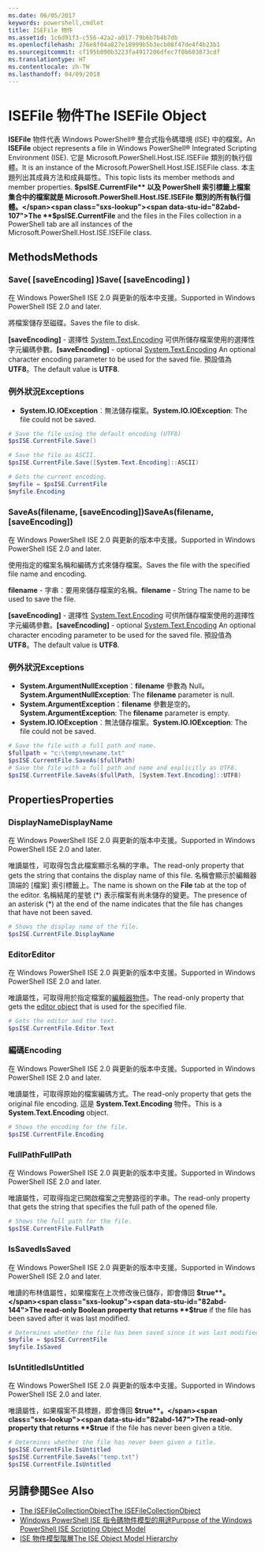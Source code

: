 ```yaml
---
ms.date: 06/05/2017
keywords: powershell,cmdlet
title: ISEFile 物件
ms.assetid: 1c6d91f3-c556-42a2-a017-79b6b7b4b7db
ms.openlocfilehash: 276e8f04a827e18999b5b3ecb08f47de4f4b23b1
ms.sourcegitcommit: cf195b090b3223fa4917206dfec7f0b603873cdf
ms.translationtype: HT
ms.contentlocale: zh-TW
ms.lasthandoff: 04/09/2018
---
```

# <a name="the-isefile-object"></a><span data-ttu-id="82abd-103">ISEFile 物件</span><span class="sxs-lookup"><span data-stu-id="82abd-103">The ISEFile Object</span></span>

<span data-ttu-id="82abd-104">**ISEFile** 物件代表 Windows PowerShell® 整合式指令碼環境 (ISE) 中的檔案。</span><span class="sxs-lookup"><span data-stu-id="82abd-104">An **ISEFile** object represents a file in Windows PowerShell® Integrated Scripting Environment (ISE).</span></span> <span data-ttu-id="82abd-105">它是 Microsoft.PowerShell.Host.ISE.ISEFile 類別的執行個體。</span><span class="sxs-lookup"><span data-stu-id="82abd-105">It is an instance of the Microsoft.PowerShell.Host.ISE.ISEFile class.</span></span> <span data-ttu-id="82abd-106">本主題列出其成員方法和成員屬性。</span><span class="sxs-lookup"><span data-stu-id="82abd-106">This topic lists its member methods and member properties.</span></span> <span data-ttu-id="82abd-107">**$psISE.CurrentFile** 以及 PowerShell 索引標籤上檔案集合中的檔案就是 Microsoft.PowerShell.Host.ISE.ISEFile 類別的所有執行個體。</span><span class="sxs-lookup"><span data-stu-id="82abd-107">The **$psISE.CurrentFile** and the files in the Files collection in a PowerShell tab are all instances of the Microsoft.PowerShell.Host.ISE.ISEFile class.</span></span>

## <a name="methods"></a><span data-ttu-id="82abd-108">Methods</span><span class="sxs-lookup"><span data-stu-id="82abd-108">Methods</span></span>

### <a name="save-saveencoding-"></a><span data-ttu-id="82abd-109">Save\( \[saveEncoding\] \)</span><span class="sxs-lookup"><span data-stu-id="82abd-109">Save\( \[saveEncoding\] \)</span></span>

<span data-ttu-id="82abd-110">在 Windows PowerShell ISE 2.0 與更新的版本中支援。</span><span class="sxs-lookup"><span data-stu-id="82abd-110">Supported in Windows PowerShell ISE 2.0 and later.</span></span>

<span data-ttu-id="82abd-111">將檔案儲存至磁碟。</span><span class="sxs-lookup"><span data-stu-id="82abd-111">Saves the file to disk.</span></span>

<span data-ttu-id="82abd-112">**\[saveEncoding\]** - 選擇性 [System.Text.Encoding](http://msdn.microsoft.com/library/system.text.encoding.aspx) 可供所儲存檔案使用的選擇性字元編碼參數。</span><span class="sxs-lookup"><span data-stu-id="82abd-112">**\[saveEncoding\]** - optional [System.Text.Encoding](http://msdn.microsoft.com/library/system.text.encoding.aspx) An optional character encoding parameter to be used for the saved file.</span></span> <span data-ttu-id="82abd-113">預設值為 **UTF8**。</span><span class="sxs-lookup"><span data-stu-id="82abd-113">The default value is **UTF8**.</span></span>

### <a name="exceptions"></a><span data-ttu-id="82abd-114">例外狀況</span><span class="sxs-lookup"><span data-stu-id="82abd-114">Exceptions</span></span>

- <span data-ttu-id="82abd-115">**System.IO.IOException**︰無法儲存檔案。</span><span class="sxs-lookup"><span data-stu-id="82abd-115">**System.IO.IOException**: The file could not be saved.</span></span>

```powershell
# Save the file using the default encoding (UTF8)
$psISE.CurrentFile.Save()

# Save the file as ASCII.
$psISE.CurrentFile.Save([System.Text.Encoding]::ASCII)

# Gets the current encoding.
$myfile = $psISE.CurrentFile
$myfile.Encoding
```

### <a name="saveasfilename-saveencoding"></a><span data-ttu-id="82abd-116">SaveAs\(filename, \[saveEncoding\]\)</span><span class="sxs-lookup"><span data-stu-id="82abd-116">SaveAs\(filename, \[saveEncoding\]\)</span></span>

<span data-ttu-id="82abd-117">在 Windows PowerShell ISE 2.0 與更新的版本中支援。</span><span class="sxs-lookup"><span data-stu-id="82abd-117">Supported in Windows PowerShell ISE 2.0 and later.</span></span>

<span data-ttu-id="82abd-118">使用指定的檔案名稱和編碼方式來儲存檔案。</span><span class="sxs-lookup"><span data-stu-id="82abd-118">Saves the file with the specified file name and encoding.</span></span>

<span data-ttu-id="82abd-119">**filename** - 字串：要用來儲存檔案的名稱。</span><span class="sxs-lookup"><span data-stu-id="82abd-119">**filename** - String The name to be used to save the file.</span></span>

<span data-ttu-id="82abd-120">**\[saveEncoding\]** - 選擇性 [System.Text.Encoding](http://msdn.microsoft.com/library/system.text.encoding.aspx) 可供所儲存檔案使用的選擇性字元編碼參數。</span><span class="sxs-lookup"><span data-stu-id="82abd-120">**\[saveEncoding\]** - optional [System.Text.Encoding](http://msdn.microsoft.com/library/system.text.encoding.aspx) An optional character encoding parameter to be used for the saved file.</span></span> <span data-ttu-id="82abd-121">預設值為 **UTF8**。</span><span class="sxs-lookup"><span data-stu-id="82abd-121">The default value is **UTF8**.</span></span>

### <a name="exceptions"></a><span data-ttu-id="82abd-122">例外狀況</span><span class="sxs-lookup"><span data-stu-id="82abd-122">Exceptions</span></span>

- <span data-ttu-id="82abd-123">**System.ArgumentNullException**：**filename** 參數為 Null。</span><span class="sxs-lookup"><span data-stu-id="82abd-123">**System.ArgumentNullException**: The **filename** parameter is null.</span></span>
- <span data-ttu-id="82abd-124">**System.ArgumentException**：**filename** 參數是空的。</span><span class="sxs-lookup"><span data-stu-id="82abd-124">**System.ArgumentException**: The **filename** parameter is empty.</span></span>
- <span data-ttu-id="82abd-125">**System.IO.IOException**︰無法儲存檔案。</span><span class="sxs-lookup"><span data-stu-id="82abd-125">**System.IO.IOException**: The file could not be saved.</span></span>

```powershell
# Save the file with a full path and name.
$fullpath = "c:\temp\newname.txt"
$psISE.CurrentFile.SaveAs($fullPath)
# Save the file with a full path and name and explicitly as UTF8.
$psISE.CurrentFile.SaveAs($fullPath, [System.Text.Encoding]::UTF8)
```

## <a name="properties"></a><span data-ttu-id="82abd-126">Properties</span><span class="sxs-lookup"><span data-stu-id="82abd-126">Properties</span></span>

### <a name="displayname"></a><span data-ttu-id="82abd-127">DisplayName</span><span class="sxs-lookup"><span data-stu-id="82abd-127">DisplayName</span></span>

<span data-ttu-id="82abd-128">在 Windows PowerShell ISE 2.0 與更新的版本中支援。</span><span class="sxs-lookup"><span data-stu-id="82abd-128">Supported in Windows PowerShell ISE 2.0 and later.</span></span>

<span data-ttu-id="82abd-129">唯讀屬性，可取得包含此檔案顯示名稱的字串。</span><span class="sxs-lookup"><span data-stu-id="82abd-129">The read-only property that gets the string that contains the display name of this file.</span></span> <span data-ttu-id="82abd-130">名稱會顯示於編輯器頂端的 [檔案] 索引標籤上。</span><span class="sxs-lookup"><span data-stu-id="82abd-130">The name is shown on the **File** tab at the top of the editor.</span></span> <span data-ttu-id="82abd-131">名稱結尾的星號 \(\*\) 表示檔案有尚未儲存的變更。</span><span class="sxs-lookup"><span data-stu-id="82abd-131">The presence of an asterisk \(\*\) at the end of the name indicates that the file has changes that have not been saved.</span></span>

```powershell
# Shows the display name of the file.
$psISE.CurrentFile.DisplayName
```

### <a name="editor"></a><span data-ttu-id="82abd-132">Editor</span><span class="sxs-lookup"><span data-stu-id="82abd-132">Editor</span></span>

<span data-ttu-id="82abd-133">在 Windows PowerShell ISE 2.0 與更新的版本中支援。</span><span class="sxs-lookup"><span data-stu-id="82abd-133">Supported in Windows PowerShell ISE 2.0 and later.</span></span>

<span data-ttu-id="82abd-134">唯讀屬性，可取得用於指定檔案的[編輯器物件](The-ISEEditor-Object.md)。</span><span class="sxs-lookup"><span data-stu-id="82abd-134">The read-only property that gets the [editor object](The-ISEEditor-Object.md) that is used for the specified file.</span></span>

```powershell
# Gets the editor and the text.
$psISE.CurrentFile.Editor.Text
```

### <a name="encoding"></a><span data-ttu-id="82abd-135">編碼</span><span class="sxs-lookup"><span data-stu-id="82abd-135">Encoding</span></span>

<span data-ttu-id="82abd-136">在 Windows PowerShell ISE 2.0 與更新的版本中支援。</span><span class="sxs-lookup"><span data-stu-id="82abd-136">Supported in Windows PowerShell ISE 2.0 and later.</span></span>

<span data-ttu-id="82abd-137">唯讀屬性，可取得原始的檔案編碼方式。</span><span class="sxs-lookup"><span data-stu-id="82abd-137">The read-only property that gets the original file encoding.</span></span> <span data-ttu-id="82abd-138">這是 **System.Text.Encoding** 物件。</span><span class="sxs-lookup"><span data-stu-id="82abd-138">This is a **System.Text.Encoding** object.</span></span>

```powershell
# Shows the encoding for the file.
$psISE.CurrentFile.Encoding
```

### <a name="fullpath"></a><span data-ttu-id="82abd-139">FullPath</span><span class="sxs-lookup"><span data-stu-id="82abd-139">FullPath</span></span>

<span data-ttu-id="82abd-140">在 Windows PowerShell ISE 2.0 與更新的版本中支援。</span><span class="sxs-lookup"><span data-stu-id="82abd-140">Supported in Windows PowerShell ISE 2.0 and later.</span></span>

<span data-ttu-id="82abd-141">唯讀屬性，可取得指定已開啟檔案之完整路徑的字串。</span><span class="sxs-lookup"><span data-stu-id="82abd-141">The read-only property that gets the string that specifies the full path of the opened file.</span></span>

```powershell
# Shows the full path for the file.
$psISE.CurrentFile.FullPath
```

### <a name="issaved"></a><span data-ttu-id="82abd-142">IsSaved</span><span class="sxs-lookup"><span data-stu-id="82abd-142">IsSaved</span></span>

<span data-ttu-id="82abd-143">在 Windows PowerShell ISE 2.0 與更新的版本中支援。</span><span class="sxs-lookup"><span data-stu-id="82abd-143">Supported in Windows PowerShell ISE 2.0 and later.</span></span>

<span data-ttu-id="82abd-144">唯讀的布林值屬性，如果檔案在上次修改後已儲存，即會傳回 **$true**。</span><span class="sxs-lookup"><span data-stu-id="82abd-144">The read-only Boolean property that returns **$true** if the file has been saved after it was last modified.</span></span>

```powershell
# Determines whether the file has been saved since it was last modified.
$myfile = $psISE.CurrentFile
$myfile.IsSaved
```

### <a name="isuntitled"></a><span data-ttu-id="82abd-145">IsUntitled</span><span class="sxs-lookup"><span data-stu-id="82abd-145">IsUntitled</span></span>

<span data-ttu-id="82abd-146">在 Windows PowerShell ISE 2.0 與更新的版本中支援。</span><span class="sxs-lookup"><span data-stu-id="82abd-146">Supported in Windows PowerShell ISE 2.0 and later.</span></span>

<span data-ttu-id="82abd-147">唯讀屬性，如果檔案不具標題，即會傳回 **$true**。</span><span class="sxs-lookup"><span data-stu-id="82abd-147">The read-only property that returns **$true** if the file has never been given a title.</span></span>

```powershell
# Determines whether the file has never been given a title.
$psISE.CurrentFile.IsUntitled
$psISE.CurrentFile.SaveAs("temp.txt")
$psISE.CurrentFile.IsUntitled
```

## <a name="see-also"></a><span data-ttu-id="82abd-148">另請參閱</span><span class="sxs-lookup"><span data-stu-id="82abd-148">See Also</span></span>

- [<span data-ttu-id="82abd-149">The ISEFileCollectionObject</span><span class="sxs-lookup"><span data-stu-id="82abd-149">The ISEFileCollectionObject</span></span>](The-ISEFileCollection-Object.md)
- [<span data-ttu-id="82abd-150">Windows PowerShell ISE 指令碼物件模型的用途</span><span class="sxs-lookup"><span data-stu-id="82abd-150">Purpose of the Windows PowerShell ISE Scripting Object Model</span></span>](Purpose-of-the-Windows-PowerShell-ISE-Scripting-Object-Model.md)
- [<span data-ttu-id="82abd-151">ISE 物件模型階層</span><span class="sxs-lookup"><span data-stu-id="82abd-151">The ISE Object Model Hierarchy</span></span>](The-ISE-Object-Model-Hierarchy.md)